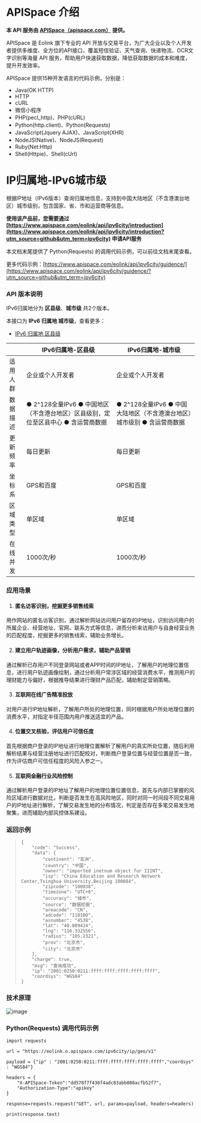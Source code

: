 # APISpace 介绍
**本 API 服务由 [APISpace（apispace.com）](https://www.apispace.com/?utm_source=github&utm_term=ipv6city) 提供。**

APISpace 是 Eolink 旗下专业的 API 开放与交易平台，为广大企业以及个人开发者提供多维度、全方位的API接口，覆盖短信验证、天气查询、快递物流、OCR文字识别等海量 API 服务，帮助用户快速获取数据，降低获取数据的成本和难度，提升开发效率。

APISpace 提供15种开发语言的代码示例，分别是：
- Java(OK HTTP)
- HTTP
- cURL
- 微信小程序
- PHP(pecl_http)、PHP(cURL)
- Python(http.client)、Python(Requests)
- JavaScript(Jquery AJAX)、JavaScript(XHR)
- NodeJS(Native)、NodeJS(Request)
- Ruby(Net:Http)
- Shell(Httpie)、Shell(cUrl)

# IP归属地-IPv6城市级
根据IP地址（IPv6版本）查询归属地信息，支持到中国大陆地区（不含港澳台地区）城市级别，包含国家、省、市和运营商等信息。

**使用该产品前，您需要通过 [https://www.apispace.com/eolink/api/ipv6city/introduction](https://www.apispace.com/eolink/api/ipv6city/introduction?utm_source=github&utm_term=ipv6city) 申请API服务**

本文档末尾提供了 Python(Requests) 的调用代码示例，可以前往文档末尾查看。

更多代码示例：[https://www.apispace.com/eolink/api/ipv6city/guidence/](https://www.apispace.com/eolink/api/ipv6city/guidence/?utm_source=github&utm_term=ipv6city)

### API 版本说明

IPv6归属地分为 **区县级**、**城市级** 共2个版本。

本接口为 **IPv6 归属地 城市级**，查看更多：

-   [IPv6 归属地 区县级](https://www.apispace.com/eolink/api/ipguishuipv6/apiDocument)

|      | IPv6归属地-区县级                                       | IPv6归属地-城市级                                  |
| ---- | ------------------------------------------------- | -------------------------------------------- |
| 适用人群 | 企业或个人开发者                                          | 企业或个人开发者                                     |
| 数据描述 | ● 2^128全量IPv6 ● 中国地区（不含港台地区）区县级别，定位至区县中心 ● 含运营商数据 | ● 2^128全量IPv6 ● 中国大陆地区（不含港澳台地区）城市级别 ● 含运营商数据 |
| 更新频率 | 每日更新                                              | 每日更新                                         |
| 坐标系  | GPS和百度                                            | GPS和百度                                       |
| 区域类型 | 单区域                                               | 单区域                                          |
| 在线并发 | 1000次/秒                                           | 1000次/秒                                      |


### 应用场景

1.  #### 匿名访客识别，挖掘更多销售线索

用作网站的匿名访客识别，通过解析网站访问用户留存的IP地址，识别访问用户的所属企业、经营地址、官网、联系方式等信息，进而分析来访用户与自身经营业务的匹配程度，挖掘更多的销售线索，辅助业务增长。

2.  #### 建立用户轨迹画像，分析用户需求，辅助产品营销

通过解析已存用户不同登录网站或者APP时间的IP地址，了解用户的地理位置信息，进行用户轨迹画像绘制，通过分析用户常涉区域的经营消费水平，推测用户的理财能力与偏好，根据推导结果进行理财产品匹配，辅助制定营销策略。

3.  #### 互联网在线广告精准投放

对用户进行IP地址解析，了解用户所处的地理位置，同时根据用户所处地理位置的消费水平，对指定半径范围内用户推送适宜的产品。

4.  #### 位置交叉核验，评估用户可信任度

首先根据商户登录的IP地址进行地理位置解析了解用户的真实所处位置，随后利用解析结果与经营注册地址进行匹配校对，判断商户登录位置与经营位置是否一致，作为评估商户可信任程度的风险入参之一。

5.  #### 互联网金融行业风险控制

通过解析用户登录的IP地址了解用户的地理位置位置信息，首先与内部已掌握的风险区域进行数据对比，判断是否发生在高风险地区，同时对同一时间段不同交易用户的IP地址进行解析，了解交易发生地的分布情况，判定是否存在多笔交易发生地聚集，进而辅助内部风控体系建设。

### 返回示例

> ```
> {
>     "code": "Success",
>     "data": {
>         "continent": "亚洲",
>         "country": "中国",
>         "owner": "imported inetnum object for IIINT",
>         "isp": "China Education and Research Network Center,Tsinghua University,Beijing 100084",
>         "zipcode": "100038",
>         "timezone": "UTC+8",
>         "accuracy": "城市",
>         "source": "数据挖掘",
>         "areacode": "CN",
>         "adcode": "110100",
>         "asnumber": "4538",
>         "lat": "40.009424",
>         "lng": "116.332556",
>         "radius": "105.2321",
>         "prov": "北京市",
>         "city": "北京市"
>     },
>     "charge": true,
>     "msg": "查询成功",
>     "ip": "2001:0250:0211:ffff:ffff:ffff:ffff:ffff",
>     "coordsys": "WGS84"
> }
> ```


### 技术原理
![image](https://user-images.githubusercontent.com/36323798/223963214-0b1140e4-527d-4e59-b418-a6942bcb7f00.png)

### Python(Requests) 调用代码示例

```
import requests

url = "https://eolink.o.apispace.com/ipv6city/ip/geo/v1"

payload = {"ip" : "2001:0250:0211:ffff:ffff:ffff:ffff:ffff","coordsys" : "WGS84"}

headers = {
    "X-APISpace-Token":"dd578f7f436f4adc83abb008acfb52f7",
    "Authorization-Type":"apikey"
}

response=requests.request("GET", url, params=payload, headers=headers)

print(response.text)

```
